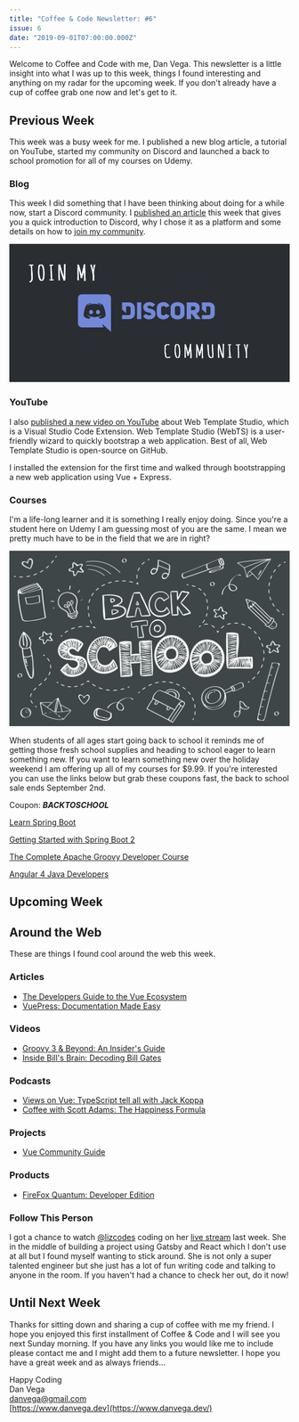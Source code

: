 ```yaml
---
title: "Coffee & Code Newsletter: #6"
issue: 6
date: "2019-09-01T07:00:00.000Z"
---
```



Welcome to Coffee and Code with me, Dan Vega. This newsletter is a little insight into what I was up to this week, things I found interesting and anything on my radar for the upcoming week. If you don't already have a cup of coffee grab one now and let's get to it.

## Previous Week

This week was a busy week for me. I published a new blog article, a tutorial on YouTube, started my community on Discord and launched a back to school promotion for all of my courses on Udemy.

### Blog

This week I did something that I have been thinking about doing for a while now, start a Discord community. I [published an article](https://www.danvega.dev/blog/2019/08/27/join-my-discord-community) this week that gives you a quick introduction to Discord, why I chose it as a platform and some details on how to [join my community](https://discord.gg/gx4Z8XY).

![Join my Discord Community](./join-my-discord.png)

### YouTube

I also [published a new video on YouTube](https://www.youtube.com/watch?v=fi4ZjqNcSQc) about Web Template Studio, which is a Visual Studio Code Extension. Web Template Studio (WebTS) is a user-friendly wizard to quickly bootstrap a web application. Best of all, Web Template Studio is open-source on GitHub.

I installed the extension for the first time and walked through bootstrapping a new web application using Vue + Express.

### Courses

I'm a life-long learner and it is something I really enjoy doing. Since you're a student here on Udemy I am guessing most of you are the same. I mean we pretty much have to be in the field that we are in right?

![Back to School Sale on my Udemy Courses](./back-to-school.jpg)

When students of all ages start going back to school it reminds me of getting those fresh school supplies and heading to school eager to learn something new. If you want to learn something new over the holiday weekend I am offering up all of my courses for $9.99. If you're interested you can use the links below but grab these coupons fast, the back to school sale ends September 2nd.

Coupon: ***BACKTOSCHOOL***

[Learn Spring Boot](https://www.udemy.com/spring-boot-intro/?couponCode=BACKTOSCHOOL)

[Getting Started with Spring Boot 2](https://www.udemy.com/spring-boot-2/?couponCode=BACKTOSCHOOL)

[The Complete Apache Groovy Developer Course](https://www.udemy.com/apache-groovy/?couponCode=BACKTOSCHOOL)

[Angular 4 Java Developers](https://www.udemy.com/course/angular-4-java-developers/?couponCode=BACKTOSCHOOL)

## Upcoming Week

## Around the Web

These are things I found cool around the web this week.

### Articles

- [The Developers Guide to the Vue Ecosystem](https://dev.to/dobromirhristov/the-developer-s-guide-to-the-vue-ecosystem-4amb)
- [VuePress: Documentation Made Easy](https://www.smashingmagazine.com/2019/08/vuepress-documentation/)

### Videos

- [Groovy 3 & Beyond: An Insider's Guide](https://www.youtube.com/watch?v=FPA_3dXzH7A)
- [Inside Bill's Brain: Decoding Bill Gates](https://www.youtube.com/watch?v=aCv29JKmHNY)

### Podcasts

- [Views on Vue: TypeScript tell all with Jack Koppa](https://devchat.tv/views-on-vue/vov-076-typescript-tell-all-with-jack-koppa/)
- [Coffee with Scott Adams: The Happiness Formula](https://www.scottadamssays.com/2019/08/28/episode-644-scott-adams-the-happiness-formula/)

### Projects

- [Vue Community Guide](https://vue-community.org/)

### Products

- [FireFox Quantum: Developer Edition](https://www.mozilla.org/en-US/firefox/developer/)

### Follow This Person

I got a chance to watch [@lizcodes](https://twitter.com/lizcodes) coding on her [live stream](https://www.twitch.tv/illuminatedspace) last week. She in the middle of building a project using Gatsby and React which I don't use at all but I found myself wanting to stick around. She is not only a super talented engineer but she just has a lot of fun writing code and talking to anyone in the room. If you haven't had a chance to check her out, do it now!

## Until Next Week

Thanks for sitting down and sharing a cup of coffee with me my friend. I hope you enjoyed this first installment of Coffee & Code and I will see you next Sunday morning. If you have any links you would like me to include please contact me and I might add them to a future newsletter. I hope you have a great week and as always friends...

Happy Coding<br/>
Dan Vega<br/>
danvega@gmail.com<br/>
[https://www.danvega.dev](https://www.danvega.dev/)
